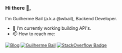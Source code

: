 ### Hi there 👋, 

I'm Guilherme Bail (a.k.a @wbail), Backend Developer.

- :office: I’m currently working building API's.
- 📫 How to reach me: 

[![Blog](https://img.shields.io/static/v1?label=Blog&message=bail.dev&color=red)](https://bail.dev/)
[![Guilherme Bail](https://img.shields.io/badge/LinkedIn-Guilherme%20Bail-blue)](https://www.linkedin.com/in/guilherme-bail/)
[![StackOverflow Badge](https://img.shields.io/badge/StackOverflow-wbail-orange)](https://stackoverflow.com/users/1420841/wbail)
